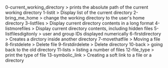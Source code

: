 0-current_working_directory > prints the absolute path of the current working directory
1-listit > Display list of the current directory
2-bring_me_home > change the working directory to the user's home directory
3-listfiles > Display current directory contents in a long format
4-listmorefiles > Display current directory contents, including hidden files
5-listfilesdigitonly > user and group IDs displayed numerically
6-firstdirectory > Creates a dirctory inside another directory
7-movethatfile > Moving a file
8-firstdelete > Delete file
9-firstdirdelete > Delete directory
10-back > going back to the old directory
11-lists > listing a number of files
12-file_type > print the type of file
13-symbolic_link > Creating a soft link to a file or a directory
